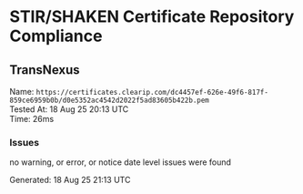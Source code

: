 # STIR/SHAKEN Certificate Repository Compliance

## TransNexus

Name: `https://certificates.clearip.com/dc4457ef-626e-49f6-817f-859ce6959b0b/d0e5352ac4542d2022f5ad83605b422b.pem`\
Tested At: 18 Aug 25 20:13 UTC\
Time: 26ms

### Issues

no warning, or error, or notice date level issues were found

Generated: 18 Aug 25 21:13 UTC